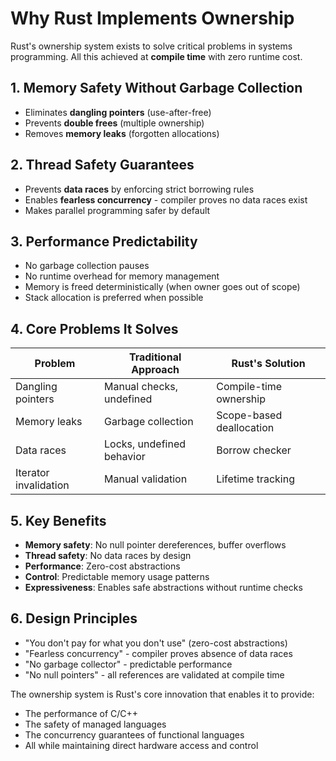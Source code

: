 # Why Rust Implements Ownership

Rust's ownership system exists to solve critical problems in systems programming. All this achieved at **compile time** with zero runtime cost.

## 1. Memory Safety Without Garbage Collection
- Eliminates **dangling pointers** (use-after-free)
- Prevents **double frees** (multiple ownership)
- Removes **memory leaks** (forgotten allocations)

## 2. Thread Safety Guarantees
- Prevents **data races** by enforcing strict borrowing rules
- Enables **fearless concurrency** - compiler proves no data races exist
- Makes parallel programming safer by default

## 3. Performance Predictability
- No garbage collection pauses
- No runtime overhead for memory management
- Memory is freed deterministically (when owner goes out of scope)
- Stack allocation is preferred when possible

## 4. Core Problems It Solves
| Problem               | Traditional Approach       | Rust's Solution          |
|-----------------------|---------------------------|--------------------------|
| Dangling pointers      | Manual checks, undefined  | Compile-time ownership   |
| Memory leaks          | Garbage collection        | Scope-based deallocation |
| Data races            | Locks, undefined behavior | Borrow checker           |
| Iterator invalidation | Manual validation         | Lifetime tracking        |

## 5. Key Benefits
- **Memory safety**: No null pointer dereferences, buffer overflows
- **Thread safety**: No data races by design
- **Performance**: Zero-cost abstractions
- **Control**: Predictable memory usage patterns
- **Expressiveness**: Enables safe abstractions without runtime checks

## 6. Design Principles
- "You don't pay for what you don't use" (zero-cost abstractions)
- "Fearless concurrency" - compiler proves absence of data races
- "No garbage collector" - predictable performance
- "No null pointers" - all references are validated at compile time

The ownership system is Rust's core innovation that enables it to provide:
- The performance of C/C++
- The safety of managed languages
- The concurrency guarantees of functional languages
- All while maintaining direct hardware access and control